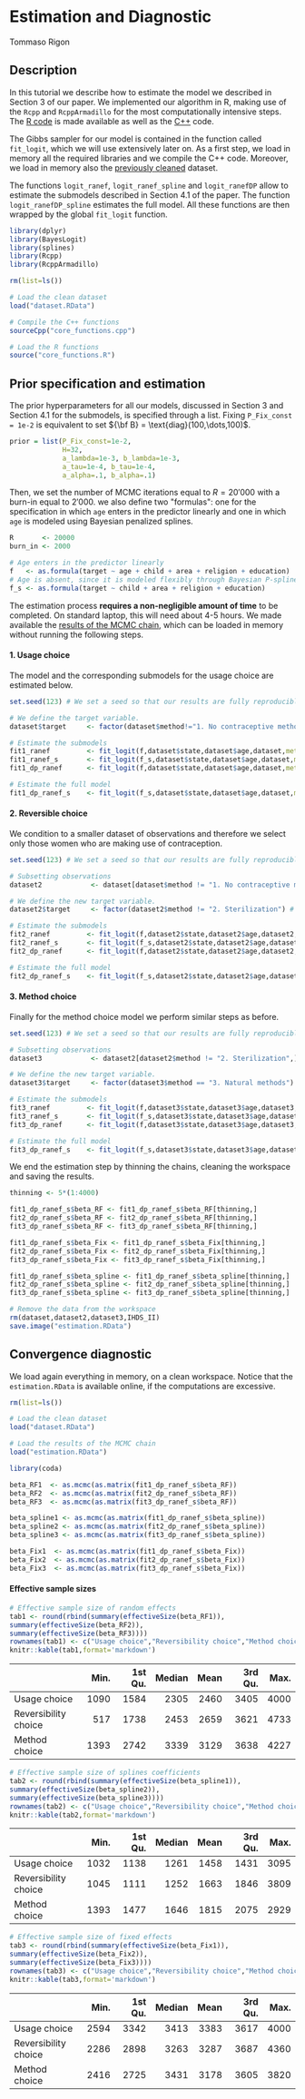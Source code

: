 # Estimation and Diagnostic
Tommaso Rigon  

## Description

In this tutorial we describe how to estimate the model we described in Section 3 of our paper. We implemented our algorithm in R, making use of the `Rcpp` and `RcppArmadillo` for the most computationally intensive steps. The [R code](https://github.com/tommasorigon/India-SequentiaLogit/blob/master/core_functions.R) is made available as well as the [C++](https://github.com/tommasorigon/India-SequentiaLogit/blob/master/core_functions.cpp) code.

The Gibbs sampler for our model is contained in the function called `fit_logit`, which we will use extensively later on. As a first step, we load in memory all the required libraries and we compile the C++ code. Moreover, we load in memory also the [previously cleaned](https://github.com/tommasorigon/India-SequentiaLogit/blob/master/data-cleaning.md) dataset.

The functions `logit_ranef`, `logit_ranef_spline` and `logit_ranefDP` allow to estimate the submodels described in Section 4.1 of the paper. The function `logit_ranefDP_spline` estimates the full model. All these functions are then wrapped by the global `fit_logit` function. 


```r
library(dplyr)
library(BayesLogit)
library(splines)
library(Rcpp)
library(RcppArmadillo)

rm(list=ls())

# Load the clean dataset
load("dataset.RData")

# Compile the C++ functions
sourceCpp("core_functions.cpp")

# Load the R functions
source("core_functions.R")
```

## Prior specification and estimation

The prior hyperparameters for all our models, discussed in Section 3 and Section 4.1 for the submodels, is specified through a list. Fixing `P_Fix_const = 1e-2` is equivalent to set ${\bf B} = \text{diag}(100,\dots,100)$.


```r
prior = list(P_Fix_const=1e-2, 
             H=32,
             a_lambda=1e-3, b_lambda=1e-3,
             a_tau=1e-4, b_tau=1e-4, 
             a_alpha=.1, b_alpha=.1)
```

Then, we set the number of MCMC iterations equal to $R= 20'000$ with a burn-in equal to $2'000$. we also define two "formulas": one for the specification in which `age` enters in the predictor linearly and one in which `age` is modeled using Bayesian penalized splines.


```r
R       <- 20000
burn_in <- 2000

# Age enters in the predictor linearly
f   <- as.formula(target ~ age + child + area + religion + education)
# Age is absent, since it is modeled flexibly through Bayesian P-splines.
f_s <- as.formula(target ~ child + area + religion + education)
```

The estimation process **requires a non-negligible amount of time** to be completed. On standard laptop, this will need about 4-5 hours. We made available the [results of the MCMC chain](https://github.com/tommasorigon/India-SequentiaLogit/blob/master/estimation.RData), which can be loaded in memory without running the following steps.

#### 1. Usage choice

The model and the corresponding submodels for the usage choice are estimated below. 


```r
set.seed(123) # We set a seed so that our results are fully reproducible.

# We define the target variable. 
dataset$target     <- factor(dataset$method!="1. No contraceptive method")

# Estimate the submodels
fit1_ranef         <- fit_logit(f,dataset$state,dataset$age,dataset,method="ranef",prior,R,burn_in)
fit1_ranef_s       <- fit_logit(f_s,dataset$state,dataset$age,dataset,method="ranef_s",prior,R,burn_in)
fit1_dp_ranef      <- fit_logit(f,dataset$state,dataset$age,dataset,method="dp_ranef",prior,R,burn_in)

# Estimate the full model
fit1_dp_ranef_s    <- fit_logit(f_s,dataset$state,dataset$age,dataset,method="dp_ranef_s",prior,R,burn_in)
```

#### 2. Reversible choice

We condition to a smaller dataset of observations and therefore we select only those women who are making use of contraception.


```r
set.seed(123) # We set a seed so that our results are fully reproducible.

# Subsetting observations
dataset2            <- dataset[dataset$method != "1. No contraceptive method",]

# We define the new target variable. 
dataset2$target     <- factor(dataset2$method != "2. Sterilization") # table(dataset2$target, dataset2$method)

# Estimate the submodels
fit2_ranef         <- fit_logit(f,dataset2$state,dataset2$age,dataset2,method="ranef",prior,R,burn_in)
fit2_ranef_s       <- fit_logit(f_s,dataset2$state,dataset2$age,dataset2,method="ranef_s",prior,R,burn_in)
fit2_dp_ranef      <- fit_logit(f,dataset2$state,dataset2$age,dataset2,method="dp_ranef",prior,R,burn_in)

# Estimate the full model
fit2_dp_ranef_s    <- fit_logit(f_s,dataset2$state,dataset2$age,dataset2,method="dp_ranef_s",prior,R,burn_in)
```


#### 3. Method choice

Finally for the method choice model we perform similar steps as before.


```r
set.seed(123) # We set a seed so that our results are fully reproducible.

# Subsetting observations
dataset3            <- dataset2[dataset2$method != "2. Sterilization",]

# We define the new target variable. 
dataset3$target     <- factor(dataset3$method == "3. Natural methods") # table(dataset3$target,dataset3$method)

# Estimate the submodels
fit3_ranef         <- fit_logit(f,dataset3$state,dataset3$age,dataset3,method="ranef",prior,R,burn_in)
fit3_ranef_s       <- fit_logit(f_s,dataset3$state,dataset3$age,dataset3,method="ranef_s",prior,R,burn_in)
fit3_dp_ranef      <- fit_logit(f,dataset3$state,dataset3$age,dataset3,method="dp_ranef",prior,R,burn_in)

# Estimate the full model
fit3_dp_ranef_s    <- fit_logit(f_s,dataset3$state,dataset3$age,dataset3,method="dp_ranef_s",prior,R,burn_in)
```

We end the estimation step by thinning the chains, cleaning the workspace and saving the results.


```r
thinning <- 5*(1:4000)

fit1_dp_ranef_s$beta_RF <- fit1_dp_ranef_s$beta_RF[thinning,]
fit2_dp_ranef_s$beta_RF <- fit2_dp_ranef_s$beta_RF[thinning,]
fit3_dp_ranef_s$beta_RF <- fit3_dp_ranef_s$beta_RF[thinning,]

fit1_dp_ranef_s$beta_Fix <- fit1_dp_ranef_s$beta_Fix[thinning,]
fit2_dp_ranef_s$beta_Fix <- fit2_dp_ranef_s$beta_Fix[thinning,]
fit3_dp_ranef_s$beta_Fix <- fit3_dp_ranef_s$beta_Fix[thinning,]

fit1_dp_ranef_s$beta_spline <- fit1_dp_ranef_s$beta_spline[thinning,]
fit2_dp_ranef_s$beta_spline <- fit2_dp_ranef_s$beta_spline[thinning,]
fit3_dp_ranef_s$beta_spline <- fit3_dp_ranef_s$beta_spline[thinning,]

# Remove the data from the workspace
rm(dataset,dataset2,dataset3,IHDS_II)
save.image("estimation.RData")
```


## Convergence diagnostic

We load again everything in memory, on a clean workspace. Notice that the `estimation.RData` is available online, if the computations are excessive.


```r
rm(list=ls())

# Load the clean dataset
load("dataset.RData")

# Load the results of the MCMC chain
load("estimation.RData")
```


```r
library(coda)

beta_RF1  <- as.mcmc(as.matrix(fit1_dp_ranef_s$beta_RF))
beta_RF2  <- as.mcmc(as.matrix(fit2_dp_ranef_s$beta_RF))
beta_RF3  <- as.mcmc(as.matrix(fit3_dp_ranef_s$beta_RF))

beta_spline1 <- as.mcmc(as.matrix(fit1_dp_ranef_s$beta_spline))
beta_spline2 <- as.mcmc(as.matrix(fit2_dp_ranef_s$beta_spline))
beta_spline3 <- as.mcmc(as.matrix(fit3_dp_ranef_s$beta_spline))

beta_Fix1  <- as.mcmc(as.matrix(fit1_dp_ranef_s$beta_Fix))
beta_Fix2  <- as.mcmc(as.matrix(fit2_dp_ranef_s$beta_Fix))
beta_Fix3  <- as.mcmc(as.matrix(fit3_dp_ranef_s$beta_Fix))
```

#### Effective sample sizes


```r
# Effective sample size of random effects
tab1 <- round(rbind(summary(effectiveSize(beta_RF1)),
summary(effectiveSize(beta_RF2)),
summary(effectiveSize(beta_RF3))))
rownames(tab1) <- c("Usage choice","Reversibility choice","Method choice")
knitr::kable(tab1,format='markdown')
```



|                     | Min.| 1st Qu.| Median| Mean| 3rd Qu.| Max.|
|:--------------------|----:|-------:|------:|----:|-------:|----:|
|Usage choice         | 1090|    1584|   2305| 2460|    3405| 4000|
|Reversibility choice |  517|    1738|   2453| 2659|    3621| 4733|
|Method choice        | 1393|    2742|   3339| 3129|    3638| 4227|

```r
# Effective sample size of splines coefficients
tab2 <- round(rbind(summary(effectiveSize(beta_spline1)),
summary(effectiveSize(beta_spline2)),
summary(effectiveSize(beta_spline3))))
rownames(tab2) <- c("Usage choice","Reversibility choice","Method choice")
knitr::kable(tab2,format='markdown')
```



|                     | Min.| 1st Qu.| Median| Mean| 3rd Qu.| Max.|
|:--------------------|----:|-------:|------:|----:|-------:|----:|
|Usage choice         | 1032|    1138|   1261| 1458|    1431| 3095|
|Reversibility choice | 1045|    1111|   1252| 1663|    1846| 3809|
|Method choice        | 1393|    1477|   1646| 1815|    2075| 2929|

```r
# Effective sample size of fixed effects
tab3 <- round(rbind(summary(effectiveSize(beta_Fix1)),
summary(effectiveSize(beta_Fix2)),
summary(effectiveSize(beta_Fix3))))
rownames(tab3) <- c("Usage choice","Reversibility choice","Method choice")
knitr::kable(tab3,format='markdown')
```



|                     | Min.| 1st Qu.| Median| Mean| 3rd Qu.| Max.|
|:--------------------|----:|-------:|------:|----:|-------:|----:|
|Usage choice         | 2594|    3342|   3413| 3383|    3617| 4000|
|Reversibility choice | 2286|    2898|   3263| 3287|    3687| 4360|
|Method choice        | 2416|    2725|   3431| 3178|    3605| 3820|

